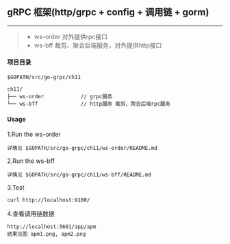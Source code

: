 ## gRPC 框架(http/grpc + config + 调用链 + gorm)

------

> * ws-order 对外提供rpc接口
> * ws-bff 裁剪、聚合后端服务，对外提供http接口

#### 项目目录
```
$GOPATH/src/go-grpc/ch11

ch11/
├── ws-order            // grpc服务
└── ws-bff              // http服务 裁剪、聚合后端rpc服务
```

#### Usage
1.Run the ws-order
```
详情见 $GOPATH/src/go-grpc/ch11/ws-order/README.md
```

2.Run the ws-bff
```
详情见 $GOPATH/src/go-grpc/ch11/ws-bff/README.md
```

3.Test
```
curl http://localhost:9100/
```

4.查看调用链数据
```
http://localhost:5601/app/apm
结果见图 apm1.png, apm2.png
```